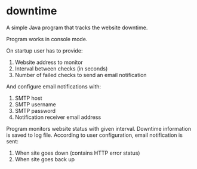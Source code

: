 downtime
========

A simple Java program that tracks the website downtime.

Program works in console mode.

On startup user has to provide:

1. Website address to monitor
2. Interval between checks (in seconds)
3. Number of failed checks to send an email notification

And configure email notifications with:

1. SMTP host
2. SMTP username
3. SMTP password
4. Notification receiver email address

Program monitors website status with given interval.
Downtime information is saved to log file.
According to user configuration, email notification is sent:

1. When site goes down (contains HTTP error status)
2. When site goes back up
